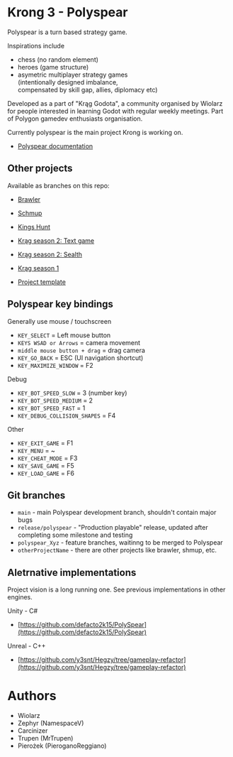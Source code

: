 # Krong 3 - Polyspear

Polyspear is a turn based strategy game.

Inspirations include
- chess (no random element)
- heroes (game structure)
- asymetric multiplayer strategy games \
(intentionally designed imbalance,\
compensated by skill gap, allies, diplomacy etc)

Developed as a part of "Krąg Godota", a community organised by Wiolarz
for people interested in learning Godot with regular weekly meetings.
Part of Polygon gamedev enthusiasts organisation.

Currently polyspear is the main project Krong is working on.

- [Polyspear documentation](Documentation/readme.md)

## Other projects

Available as branches on this repo:

 - [Brawler](https://github.com/Wiolarz/Krong/tree/Brawler)

 - [Schmup](https://github.com/Wiolarz/Krong/tree/Shmup)

 - [Kings Hunt](https://github.com/Wiolarz/Krong/tree/King's_Hunt_development)

 - [Krąg season 2: Text game](https://github.com/Wiolarz/Krong/tree/K2TextGame1)

 - [Krąg season 2: Sealth](https://github.com/Wiolarz/Krong/tree/K2CrowdStealth)

 - [Krąg season 1](https://github.com/Wiolarz/Krong/tree/season_1)

 - [Project template](https://github.com/Wiolarz/Krong/tree/Project_Template)


## Polyspear key bindings

Generally use mouse / touchscreen

- `KEY_SELECT` = Left mouse button
- `KEYS WSAD or Arrows` = camera movement
- `middle mouse button + drag` = drag camera
- `KEY_GO_BACK` = ESC (UI navigation shortcut)
- `KEY_MAXIMIZE_WINDOW` = F2

Debug
- `KEY_BOT_SPEED_SLOW` = 3 (number key)
- `KEY_BOT_SPEED_MEDIUM` = 2
- `KEY_BOT_SPEED_FAST` = 1
- `KEY_DEBUG_COLLISION_SHAPES` = F4

Other
- `KEY_EXIT_GAME` = F1
- `KEY_MENU` = ~
- `KEY_CHEAT_MODE` = F3
- `KEY_SAVE_GAME` = F5
- `KEY_LOAD_GAME` = F6



## Git branches

- `main` - main Polyspear development branch, shouldn't contain major bugs
- `release/polyspear` - "Production playable" release, updated after completing some milestone and testing
- `polyspear_Xyz` - feature branches, waitinng to be merged to Polyspear
- `otherProjectName` - there are other projects like brawler, shmup, etc.

## Aletrnative implementations

Project vision is a long running one. See previous implementations in other engines.


Unity - C#
- [https://github.com/defacto2k15/PolySpear](https://github.com/defacto2k15/PolySpear)

Unreal - C++
- [https://github.com/y3snt/Hegzy/tree/gameplay-refactor](https://github.com/y3snt/Hegzy/tree/gameplay-refactor)



# Authors

- Wiolarz
- Zephyr (NamespaceV)
- Carcinizer
- Trupen (MrTrupen)
- Pierożek (PieroganoReggiano)
